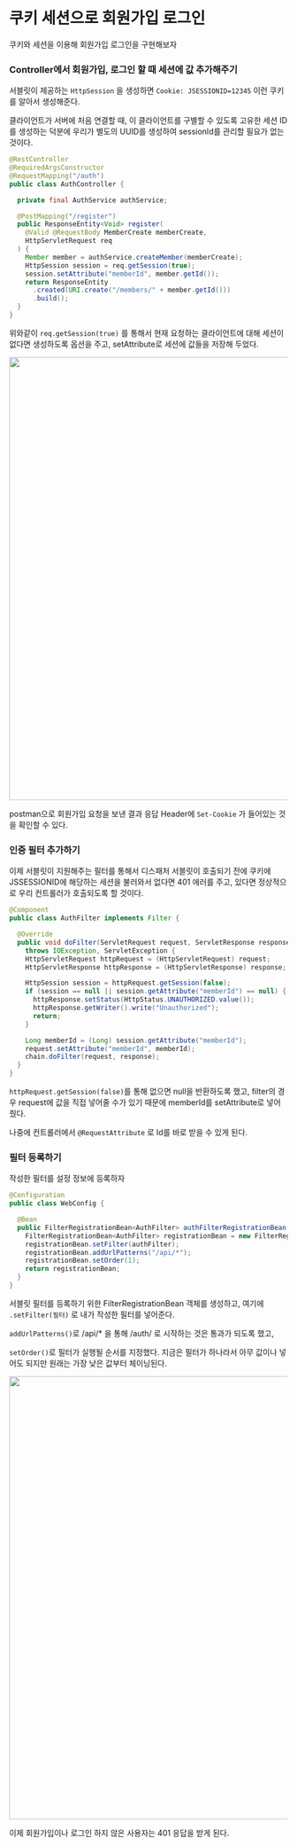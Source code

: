 # 쿠키 세션으로 회원가입 로그인

쿠키와 세션을 이용해 회원가입 로그인을 구현해보자

### Controller에서 회원가입, 로그인 할 때 세션에 값 추가해주기

서블릿이 제공하는 `HttpSession` 을 생성하면 `Cookie: JSESSIONID=12345` 이런 쿠키를 알아서 생성해준다.

클라이언트가 서버에 처음 연결할 때, 이 클라이언트를 구별할 수 있도록 고유한 세션 ID를 생성하는 덕분에 우리가 별도의 UUID를 생성하여 sessionId를 관리할 필요가 없는 것이다.

```java
@RestController
@RequiredArgsConstructor
@RequestMapping("/auth")
public class AuthController {

  private final AuthService authService;

  @PostMapping("/register")
  public ResponseEntity<Void> register(
    @Valid @RequestBody MemberCreate memberCreate,
    HttpServletRequest req
  ) {
    Member member = authService.createMember(memberCreate);
    HttpSession session = req.getSession(true);
    session.setAttribute("memberId", member.getId());
    return ResponseEntity
      .created(URI.create("/members/" + member.getId()))
      .build();
  }
}
```

위와같이 `req.getSession(true)` 를 통해서 현재 요청하는 클라이언트에 대해 세션이 없다면 생성하도록 옵션을 주고, setAttribute로 세션에 값들을 저장해 두었다.

<div align="center"><img width="800" src="https://github.com/user-attachments/assets/80ed45be-1a6a-49f6-aae7-fb61502927eb" /></div>

postman으로 회원가입 요청을 보낸 결과 응답 Header에 `Set-Cookie` 가 들어있는 것을 확인할 수 있다.

### 인증 필터 추가하기

이제 서블릿이 지원해주는 필터를 통해서 디스패처 서블릿이 호출되기 전에 쿠키에 JSSESSIONID에 해당하는 세션을 불러와서 없다면 401 에러를 주고, 있다면 정상적으로 우리 컨트롤러가 호출되도록 할 것이다.

```java
@Component
public class AuthFilter implements Filter {

  @Override
  public void doFilter(ServletRequest request, ServletResponse response, FilterChain chain)
    throws IOException, ServletException {
    HttpServletRequest httpRequest = (HttpServletRequest) request;
    HttpServletResponse httpResponse = (HttpServletResponse) response;

    HttpSession session = httpRequest.getSession(false);
    if (session == null || session.getAttribute("memberId") == null) {
      httpResponse.setStatus(HttpStatus.UNAUTHORIZED.value());
      httpResponse.getWriter().write("Unauthorized");
      return;
    }

    Long memberId = (Long) session.getAttribute("memberId");
    request.setAttribute("memberId", memberId);
    chain.doFilter(request, response);
  }
}
```

`httpRequest.getSession(false)`를 통해 없으면 null을 반환하도록 했고, filter의 경우 request에 값을 직접 넣어줄 수가 있기 때문에 memberId를 setAttribute로 넣어 줬다.

나중에 컨트롤러에서 `@RequestAttribute` 로 Id를 바로 받을 수 있게 된다.

### 필터 등록하기

작성한 필터를 설정 정보에 등록하자

```java
@Configuration
public class WebConfig {

  @Bean
  public FilterRegistrationBean<AuthFilter> authFilterRegistrationBean(AuthFilter authFilter) {
    FilterRegistrationBean<AuthFilter> registrationBean = new FilterRegistrationBean<>();
    registrationBean.setFilter(authFilter);
    registrationBean.addUrlPatterns("/api/*");
    registrationBean.setOrder(1);
    return registrationBean;
  }
}
```

서블릿 필터를 등록하기 위한 FilterRegistrationBean 객체를 생성하고, 여기에 `.setFilter(필터)` 로 내가 작성한 필터를 넣어준다.

`addUrlPatterns()`로 /api/* 을 통해 /auth/ 로 시작하는 것은 통과가 되도록 했고,

`setOrder()`로 필터가 실행될 순서를 지정했다. 지금은 필터가 하나라서 아무 값이나 넣어도 되지만 원래는 가장 낮은 값부터 체이닝된다.


<div align="center"><img width="800" src="https://github.com/user-attachments/assets/243fc1ca-a50e-4cd5-ac38-7bcecf77416d" /></div>

이제 회원가입이나 로그인 하지 않은 사용자는 401 응답을 받게 된다.